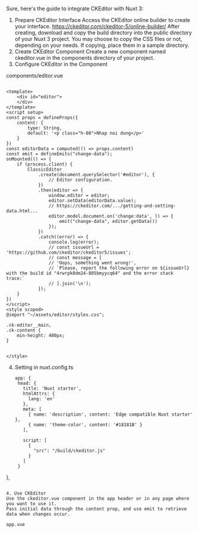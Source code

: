 Sure, here's the guide to integrate CKEditor with Nuxt 3:

1. Prepare CKEditor Interface
Access the CKEditor online builder to create your interface. https://ckeditor.com/ckeditor-5/online-builder/
After creating, download and copy the build directory into the public directory of your Nuxt 3 project.
You may choose to copy the CSS files or not, depending on your needs. If copying, place them in a sample directory.
2. Create CKEditor Component
Create a new component named ckeditor.vue in the components directory of your project.
3. Configure CKEditor in the Component

components/editor.vue

```

<template>
    <div id="editor">
    </div>
</template>
<script setup>
const props = defineProps({
    content: {
        type: String,
        default: '<p class="h-80">Nhap noi dung</p>'
    }
})
const editorData = computed(() => props.content)
const emit = defineEmits("change-data");
onMounted(() => {
    if (process.client) {
        ClassicEditor
            .create(document.querySelector('#editor'), {
                // Editor configuration.
            })
            .then(editor => {
                window.editor = editor;
                editor.setData(editorData.value);
                // https://ckeditor.com/.../getting-and-setting-data.html...
                editor.model.document.on('change:data', () => {
                    emit("change-data", editor.getData())
                });
            })
            .catch((error) => {
                console.log(error);
                // const issueUrl = 'https://github.com/ckeditor/ckeditor5/issues';
                // const message = [
                // 'Oops, something went wrong!',
                // `Please, report the following error on ${issueUrl} with the build id "4rwrpk8dm24-805bmyycq64" and the error stack trace:`
                // ].join('\n');
            });
    }
})
</script>
<style scoped>
@import "~/assets/editor/styles.css";

.ck-editor__main,
.ck-content {
    min-height: 480px;
}


</style>
```

4. Setting in nuxt.config.ts

   ```
   app: {
    head: {
      title: 'Nuxt starter',
      htmlAttrs: {
        lang: 'en'
      },
      meta: [
        { name: 'description', content: 'Edge compatible Nuxt starter' },
        { name: 'theme-color', content: '#18181B' }
      ],

      script: [
        {
          "src": "/build/ckeditor.js"
        }
      ]
    }
  },
   ```

4. Use CKEditor
Use the ckeditor.vue component in the app header or in any page where you want to use it.
Pass initial data through the content prop, and use emit to retrieve data when changes occur.

app.vue

```
<template>
  <div>
    <ckeditor :content="initialContent" @change-data="handleChangeData" />
  </div>
</template>

<script setup>
import Ckeditor from '~/components/ckeditor.vue';

const initialContent = ref('<p>Hello, CKEditor!</p>');

const handleChangeData = newData => {
  console.log('New data:', newData);
  // Handle new data when changes occur.
};
</script>

```
